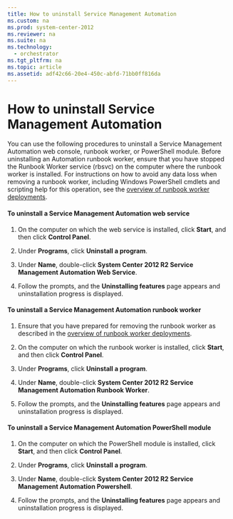 ```yaml
---
title: How to uninstall Service Management Automation
ms.custom: na
ms.prod: system-center-2012
ms.reviewer: na
ms.suite: na
ms.technology: 
  - orchestrator
ms.tgt_pltfrm: na
ms.topic: article
ms.assetid: adf42c66-20e4-450c-abfd-71bb0ff816da
---
```

# How to uninstall Service Management Automation
You can use the following procedures to uninstall a Service Management Automation web console, runbook worker, or PowerShell module. Before uninstalling an Automation runbook worker, ensure that you have stopped the Runbook Worker service \(rbsvc\) on the computer where the runbook worker is installed. For instructions on how to avoid any data loss when removing a runbook worker, including Windows PowerShell cmdlets and scripting help for this operation, see the [overview of runbook worker deployments](http://go.microsoft.com/fwlink/?LinkId=301478).

#### To uninstall a Service Management Automation web service

1.  On the computer on which the web service is installed, click **Start**, and then click **Control Panel**.

2.  Under **Programs**, click **Uninstall a program**.

3.  Under **Name**, double\-click **System Center 2012 R2 Service Management Automation Web Service**.

4.  Follow the prompts, and the **Uninstalling features** page appears and uninstallation progress is displayed.

#### To uninstall a Service Management Automation runbook worker

1.  Ensure that you have prepared for removing the runbook worker as described in the [overview of runbook worker deployments](http://go.microsoft.com/fwlink/?LinkId=301478).

2.  On the computer on which the runbook worker is installed, click **Start**, and then click **Control Panel**.

3.  Under **Programs**, click **Uninstall a program**.

4.  Under **Name**, double\-click **System Center 2012 R2 Service Management Automation Runbook Worker**.

5.  Follow the prompts, and the **Uninstalling features** page appears and uninstallation progress is displayed.

#### To uninstall a Service Management Automation PowerShell module

1.  On the computer on which the PowerShell module is installed, click **Start**, and then click **Control Panel**.

2.  Under **Programs**, click **Uninstall a program**.

3.  Under **Name**, double\-click **System Center 2012 R2 Service Management Automation Powershell**.

4.  Follow the prompts, and the **Uninstalling features** page appears and uninstallation progress is displayed.


